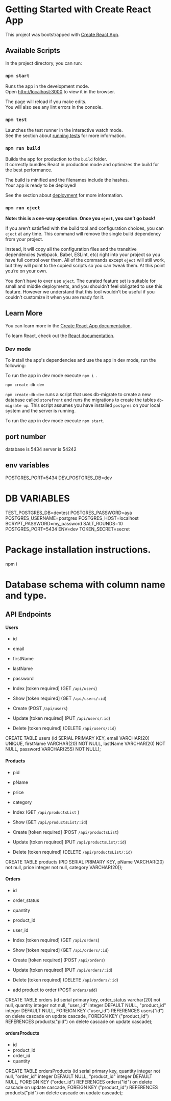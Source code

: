 # Getting Started with Create React App

This project was bootstrapped with [Create React App](https://github.com/facebook/create-react-app).

## Available Scripts

In the project directory, you can run:

### `npm start`

Runs the app in the development mode.\
Open [http://localhost:3000](http://localhost:3000) to view it in the browser.

The page will reload if you make edits.\
You will also see any lint errors in the console.

### `npm test`

Launches the test runner in the interactive watch mode.\
See the section about [running tests](https://facebook.github.io/create-react-app/docs/running-tests) for more information.

### `npm run build`

Builds the app for production to the `build` folder.\
It correctly bundles React in production mode and optimizes the build for the best performance.

The build is minified and the filenames include the hashes.\
Your app is ready to be deployed!

See the section about [deployment](https://facebook.github.io/create-react-app/docs/deployment) for more information.

### `npm run eject`

**Note: this is a one-way operation. Once you `eject`, you can’t go back!**

If you aren’t satisfied with the build tool and configuration choices, you can `eject` at any time. This command will remove the single build dependency from your project.

Instead, it will copy all the configuration files and the transitive dependencies (webpack, Babel, ESLint, etc) right into your project so you have full control over them. All of the commands except `eject` will still work, but they will point to the copied scripts so you can tweak them. At this point you’re on your own.

You don’t have to ever use `eject`. The curated feature set is suitable for small and middle deployments, and you shouldn’t feel obligated to use this feature. However we understand that this tool wouldn’t be useful if you couldn’t customize it when you are ready for it.

## Learn More

You can learn more in the [Create React App documentation](https://facebook.github.io/create-react-app/docs/getting-started).

To learn React, check out the [React documentation](https://reactjs.org/).

### Dev mode

To install the app's dependencies and use the app in dev mode, run the following:

To run the app in dev mode execute `npm i `.

`npm create-db-dev`

`npm create-db-dev` runs a script that uses db-migrate to create a new database called `storefront` and runs the migrations to create the tables `db-migrate up`. This script assumes you have installed `postgres` on your local system and the server is running.

To run the app in dev mode execute `npm start`.
## port number
database is 5434
server is 54242

## env variables
POSTGRES_PORT=5434
DEV_POSTGRES_DB=dev
# DB VARIABLES
TEST_POSTGRES_DB=devtest
POSTGRES_PASSWORD=aya
POSTGRES_USERNAME=postgres
POSTGRES_HOST=localhost
BCRYPT_PASSWORD=my_password
SALT_ROUNDS=10
POSTGRES_PORT=5434
ENV=dev
TOKEN_SECRET=secret
# Package installation instructions.
npm i
# Database schema with column name and type.
## API Endpoints
#### Users

- id
- email
- firstName
- lastName
- password

- Index [token required] (GET `/api/users`)
- Show [token required] (GET `/api/users/:id`)
- Create (POST `/api/users`)
- Update [token required] (PUT `/api/users/:id`)
- Delete [token required] (DELETE `/api/users/:id`)


CREATE TABLE users (id SERIAL PRIMARY KEY,
                                      email VARCHAR(20) UNIQUE,
                                                        firstName VARCHAR(20) NOT NULL,
                                                                              lastName VARCHAR(20) NOT NULL,
                                                                                                   password VARCHAR(255) NOT NULL);


#### Products

- pid
- pName
- price
- category

- Index (GET `/api/productsList` )
- Show (GET `/api/productsList/:id`)
- Create [token required] (POST `/api/productsList`)
- Update [token required] (PUT `/api/productsList/:id`)
- Delete [token required] (DELETE `/api/productsList/:id`)

CREATE TABLE products (PID SERIAL PRIMARY KEY,
                                          pName VARCHAR(20) not null,
                                                            price integer not null,
                                                                          category VARCHAR(20));

#### Orders

- id
- order_status
- quantity
- product_id
- user_id

- Index [token required] (GET `/api/orders`)
- Show [token required] (GET `/api/orders/:id`)
- Create [token required] (POST `/api/orders`)
- Update [token required] (PUT `/api/orders/:id`)
- Delete [token required] (DELETE `/api/orders/:id`)
- add product to order (POST `orders/add`)

CREATE TABLE orders
    (id serial primary key,
                       order_status varchar(20) not null,
                                                quantity integer not null,
                                                                 "user_id" integer DEFAULT NULL,
                                                                                           "product_id" integer DEFAULT NULL,
     FOREIGN KEY ("user_id") REFERENCES users("id") on delete cascade on update cascade,
     FOREIGN KEY ("product_id") REFERENCES products("pid") on delete cascade on update cascade);

#### ordersProducts

- id
- product_id
- order_id
- quantity

CREATE TABLE ordersProducts
    (id serial primary key,
                       quantity integer not null,
                                        "order_id" integer DEFAULT NULL,
                                                                   "product_id" integer DEFAULT NULL,
     FOREIGN KEY ("order_id") REFERENCES orders("id") on delete cascade on update cascade,
     FOREIGN KEY ("product_id") REFERENCES products("pid") on delete cascade on update cascade);


